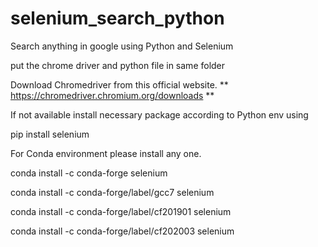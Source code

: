 # selenium_search_python
Search anything in google using Python and Selenium

put the chrome driver and python file in same folder

Download Chromedriver from this official website.
**
https://chromedriver.chromium.org/downloads
**

If not available install necessary package according to Python env using 

pip install selenium

For Conda environment please install any one.

conda install -c conda-forge selenium

conda install -c conda-forge/label/gcc7 selenium

conda install -c conda-forge/label/cf201901 selenium

conda install -c conda-forge/label/cf202003 selenium
